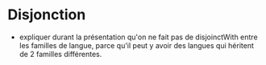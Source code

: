# Disjonction
- expliquer durant la présentation qu'on ne fait pas de disjoinctWith entre les familles de langue, parce qu'il peut y avoir des langues qui héritent de 2 familles différentes.


